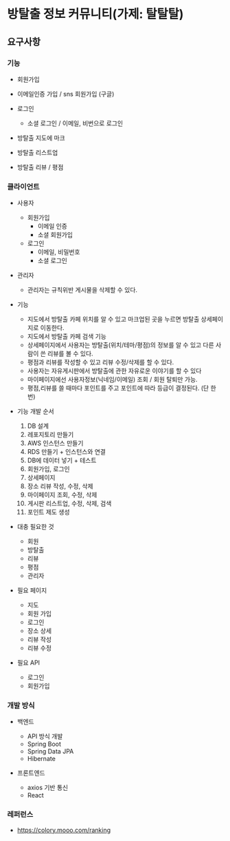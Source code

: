 # 방탈출 정보 커뮤니티(가제: 탈탈탈)

## 요구사항

### 기능

- 회원가입
- 이메일인증 가입 / sns 회원가입 (구글)
- 로그인

  - 소셜 로그인 / 이메일, 비번으로 로그인

- 방탈출 지도에 마크
- 방탈출 리스트업
- 방탈출 리뷰 / 평점

### 클라이언트

- 사용자

  - 회원가입
    - 이메일 인증
    - 소셜 회원가입
  - 로그인
    - 이메일, 비밀번호
    - 소셜 로그인

- 관리자

  - 관리자는 규칙위반 게시물을 삭제할 수 있다.

- 기능

  - 지도에서 방탈출 카페 위치를 알 수 있고 마크업된 곳을 누르면 방탈출 상세페이지로 이동한다.
  - 지도에서 방탈출 카페 검색 기능
  - 상세페이지에서 사용자는 방탈출(위치/테마/평점)의 정보를 알 수 있고 다른 사람이 쓴 리뷰를 볼 수 있다.
  - 평점과 리뷰를 작성할 수 있고 리뷰 수정/삭제를 할 수 있다.
  - 사용자는 자유게시판에서 방탈출에 관한 자유로운 이야기를 할 수 있다
  - 마이페이지에선 사용자정보(닉네임/이메일) 조회 / 회원 탈퇴만 가능.
  - 평점,리뷰를 쓸 때마다 포인트를 주고 포인트에 따라 등급이 결정된다. (단 한번)

- 기능 개발 순서

  1. DB 설계
  2. 레포지토리 만들기
  3. AWS 인스턴스 만들기
  4. RDS 만들기 + 인스턴스와 연결
  5. DB에 데이터 넣기 + 테스트
  6. 회원가입, 로그인
  7. 상세페이지
  8. 장소 리뷰 작성, 수정, 삭제
  9. 마이페이지 조회, 수정, 삭제
  10. 게시판 리스트업, 수정, 삭제, 검색
  11. 포인트 제도 생성

- 대충 필요한 것

  - 회원
  - 방탈출
  - 리뷰
  - 평점
  - 관리자

- 필요 페이지

  - 지도
  - 회원 가입
  - 로그인
  - 장소 상세
  - 리뷰 작성
  - 리뷰 수정

- 필요 API
  - 로그인
  - 회원가입

### 개발 방식

- 백엔드

  - API 방식 개발
  - Spring Boot
  - Spring Data JPA
  - Hibernate

- 프론트엔드
  - axios 기반 통신
  - React

### 레퍼런스

- https://colory.mooo.com/ranking

